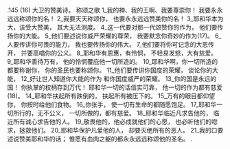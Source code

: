 .145 (16) 
大卫的赞美诗。 
称颂之歌 
1_我的神、我的王啊、我要尊崇你！ 
我要永永远远称颂你的名！ 
2_我要天天称颂你， 
也要永永远远赞美你的名！ 
3_耶和华本为大，该受大赞美， 
其大无法测度。 
4_这一代要对那一代颂赞你的作为， 
他们要传扬你的大能。 
5_他们要述说你威严荣耀的尊荣， 
我要默念你奇妙的作为(17)。 
6_人要传讲你可畏的能力， 
我也要传扬你的伟大。 
7_他们要将你可记念的大恩传开， 
并要高唱你的公义。 
8_耶和华有恩惠，有怜悯， 
不轻易发怒，大有慈爱。 
9_耶和华善待万有， 
他的怜悯覆庇他一切所造的。 
10_耶和华啊，你一切所造的都要称谢你， 
你的圣民也要称颂你。 
11_他们要传讲你国度的荣耀， 
谈论你的大能， 
12_好让世人知道你大能的作为 
和你国度威严的荣耀。 
13_你的国是永远的国！ 
你执掌的权柄存到万代！ 
耶和华一切的话信实可靠， 
他一切的作为都有慈爱(18)。 
14_耶和华扶起所有跌倒的， 
扶起所有被压下的。 
15_万有的眼目都仰望你， 
你按时给他们食物。 
16_你张手， 
使一切有生命的都随愿饱足。 
17_耶和华一切所行的，无不公义， 
一切所做的，都有慈爱。 
18_耶和华临近凡求告他的， 
临近所有诚心求告他的人。 
19_敬畏他的，他必成就他们的心愿， 
也必听他们的唿求，拯救他们。 
20_耶和华保护凡爱他的人， 
却要灭绝所有的恶人。 
21_我的口要述说赞美耶和华的话； 
惟愿有血肉之躯的都永永远远称颂他的圣名。 
.